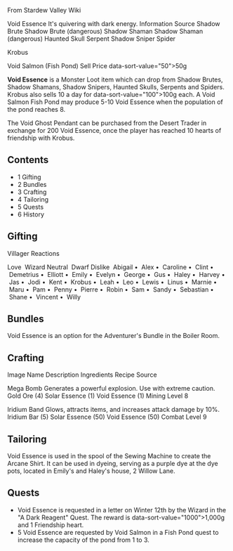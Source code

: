 From Stardew Valley Wiki

Void Essence It's quivering with dark energy. Information Source Shadow Brute Shadow Brute (dangerous) Shadow Shaman Shadow Shaman (dangerous) Haunted Skull Serpent Shadow Sniper Spider

Krobus

Void Salmon (Fish Pond) Sell Price data-sort-value="50"&gt;50g

**Void Essence** is a Monster Loot item which can drop from Shadow Brutes, Shadow Shamans, Shadow Snipers, Haunted Skulls, Serpents and Spiders. Krobus also sells 10 a day for data-sort-value="100"&gt;100g each. A Void Salmon Fish Pond may produce 5-10 Void Essence when the population of the pond reaches 8.

The Void Ghost Pendant can be purchased from the Desert Trader in exchange for 200 Void Essence, once the player has reached 10 hearts of friendship with Krobus.

## Contents

- 1 Gifting
- 2 Bundles
- 3 Crafting
- 4 Tailoring
- 5 Quests
- 6 History

## Gifting

Villager Reactions

Love  Wizard Neutral  Dwarf Dislike  Abigail •  Alex •  Caroline •  Clint •  Demetrius •  Elliott •  Emily •  Evelyn •  George •  Gus •  Haley •  Harvey •  Jas •  Jodi •  Kent •  Krobus •  Leah •  Leo •  Lewis •  Linus •  Marnie •  Maru •  Pam •  Penny •  Pierre •  Robin •  Sam •  Sandy •  Sebastian •  Shane •  Vincent •  Willy

## Bundles

Void Essence is an option for the Adventurer's Bundle in the Boiler Room.

## Crafting

Image Name Description Ingredients Recipe Source

Mega Bomb Generates a powerful explosion. Use with extreme caution. Gold Ore (4) Solar Essence (1) Void Essence (1) Mining Level 8

Iridium Band Glows, attracts items, and increases attack damage by 10%. Iridium Bar (5) Solar Essence (50) Void Essence (50) Combat Level 9

## Tailoring

Void Essence is used in the spool of the Sewing Machine to create the Arcane Shirt. It can be used in dyeing, serving as a purple dye at the dye pots, located in Emily's and Haley's house, 2 Willow Lane.

## Quests

- Void Essence is requested in a letter on Winter 12th by the Wizard in the "A Dark Reagent" Quest. The reward is data-sort-value="1000"&gt;1,000g and 1 Friendship heart.
- 5 Void Essence are requested by Void Salmon in a Fish Pond quest to increase the capacity of the pond from 1 to 3.